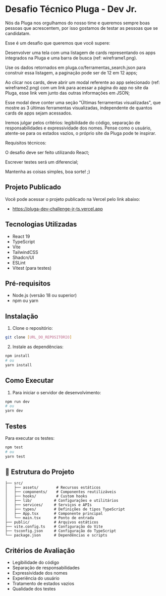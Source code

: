 # Desafio Técnico Pluga - Dev Jr.

Nós da Pluga nos orgulhamos do nosso time e queremos sempre boas pessoas que acrescentem, por isso gostamos de testar as pessoas que se candidatam.

Esse é um desafio que queremos que você supere:

Desenvolver uma tela com uma listagem de cards representando os apps integrados na Pluga e uma barra de busca (ref: wireframe1.png).

Use os dados retornados em pluga.co/ferramentas_search.json para construir essa listagem, a paginação pode ser de 12 em 12 apps;

Ao clicar nos cards, deve abrir um modal referente ao app selecionado (ref: wireframe2.png) com um link para acessar a página do app no site da Pluga, esse link vem junto das outras informações em JSON;

Esse modal deve conter uma seção "Últimas ferramentas visualizadas", que mostre as 3 últimas ferramentas visualizadas, independente de quantos cards de apps sejam acessados.

Iremos julgar pelos critérios: legibilidade do código, separação de responsabilidades e expressividade dos nomes. Pense como o usuário, atente-se para os estados vazios, o próprio site da Pluga pode te inspirar.

Requisitos técnicos:

O desafio deve ser feito utilizando React;

Escrever testes será um diferencial;

Mantenha as coisas simples, boa sorte! ;)

## Projeto Publicado

Você pode acessar o projeto publicado na Vercel pelo link abaixo:

- https://pluga-dev-challenge-jr-ts.vercel.app

## Tecnologias Utilizadas

- React 19
- TypeScript
- Vite
- TailwindCSS
- Shadcn/UI
- ESLint
- Vitest (para testes)

## Pré-requisitos

- Node.js (versão 18 ou superior)
- npm ou yarn

## Instalação

1. Clone o repositório:

```bash
git clone [URL_DO_REPOSITÓRIO]
```

2. Instale as dependências:

```bash
npm install
# ou
yarn install
```

## Como Executar

1. Para iniciar o servidor de desenvolvimento:

```bash
npm run dev
# ou
yarn dev
```

## Testes

Para executar os testes:

```bash
npm test
# ou
yarn test
```

## 📁 Estrutura do Projeto

```
├── src/
│   ├── assets/        # Recursos estáticos
│   ├── components/    # Componentes reutilizáveis
│   ├── hooks/         # Custom hooks
│   ├── lib/          # Configurações e utilitários
│   ├── services/     # Serviços e APIs
│   ├── types/        # Definições de tipos TypeScript
│   ├── App.tsx       # Componente principal
│   └── main.tsx      # Ponto de entrada
├── public/           # Arquivos estáticos
├── vite.config.ts    # Configuração do Vite
├── tsconfig.json     # Configuração do TypeScript
└── package.json      # Dependências e scripts
```

## Critérios de Avaliação

- Legibilidade do código
- Separação de responsabilidades
- Expressividade dos nomes
- Experiência do usuário
- Tratamento de estados vazios
- Qualidade dos testes

